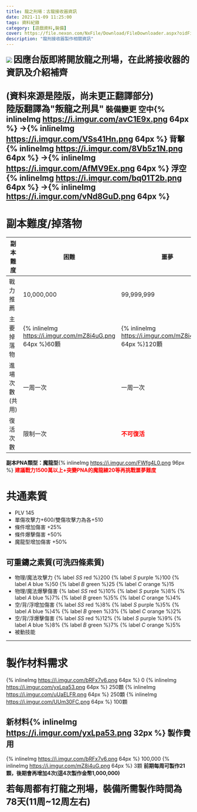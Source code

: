 ```yaml
---
title: 龍之刑場：古龍接收器資訊
date: 2021-11-09 11:25:00
tags: 資料紀錄
category: [遊戲資料,裝備]
cover: https://file.nexon.com/NxFile/Download/FileDownloader.aspx?oidFile=5485424723124815360
description: "龍刑接收器製作相關資訊"
---
```

![](https://file.nexon.com/NxFile/Download/FileDownloader.aspx?oidFile=5485424723124815360)
**<font size=5>因應台版即將開放龍之刑場，在此將接收器的資訊及介紹補齊</font>**

**<font size=5>(資料來源是陸版，尚未更正翻譯部分)<br>陸版翻譯為"叛龍之刑具"</font>**
**裝備變更
空中{% inlineImg https://i.imgur.com/avC1E9x.png 64px %} →{% inlineImg https://i.imgur.com/VSs41Hn.png 64px %}
背擊{% inlineImg https://i.imgur.com/8Vb5z1N.png 64px %} →{% inlineImg https://i.imgur.com/AfMV9Ex.png 64px %}
浮空{% inlineImg https://i.imgur.com/bq01T2b.png 64px %} →{% inlineImg https://i.imgur.com/vNd8GuD.png 64px %}**
---
# 副本難度/掉落物
|副本難度|困難|噩夢|
|---|---|---|
|戰力推薦|10,000,000|99,999,999|
|主要掉落物|{% inlineImg https://i.imgur.com/mZ8i4uG.png 64px %}60顆|{% inlineImg https://i.imgur.com/mZ8i4uG.png 64px %}120顆|
|進場次數(共用)|一周一次|一周一次|
|復活次數|限制一次|**<font color=#ff0000>不可復活</font>**|

**副本PNA類型：魔龍型**{% inlineImg https://i.imgur.com/FWfg4L0.png 96px %}
**<font color=#ff0000>建議戰力1500萬以上+突變PNA的魔龍練20等再挑戰噩夢難度</font>**

# 共通素質
* PLV 145
* 單傷攻擊力+600/雙傷攻擊力為各+510
* 條件增加傷害 +25%
* 條件爆擊傷害 +50%
* 魔龍型增加傷害 +50%

## 可重鑄之素質(可洗四條素質)
* 物理/魔法攻擊力   {% label <i>SS</i> red %}200 {% label <i>S</i> purple %}100 {% label <i>A</i> blue %}50 {% label <i>B</i> green %}25 {% label <i>C</i> orange %}15
* 物理/魔法爆擊傷害 {% label <i>SS</i> red %}10% {% label <i>S</i> purple %}8% {% label <i>A</i> blue %}7% {% label <i>B</i> green %}5% {% label <i>C</i> orange %}4%
* 空/背/浮增加傷害  {% label <i>SS</i> red %}8% {% label <i>S</i> purple %}5% {% label <i>A</i> blue %}4% {% label <i>B</i> green %}3% {% label <i>C</i> orange %}2%
* 空/背/浮爆擊傷害  {% label <i>SS</i> red %}12% {% label <i>S</i> purple %}9% {% label <i>A</i> blue %}8% {% label <i>B</i> green %}7% {% label <i>C</i> orange %}5%
* 被動技能
---
# 製作材料需求
{% inlineImg https://i.imgur.com/bRFx7v6.png 64px %} 0
{% inlineImg https://i.imgur.com/yxLpa53.png 64px %} 250顆
{% inlineImg https://i.imgur.com/uUaELFR.png 64px %} 250顆
{% inlineImg https://i.imgur.com/UUm30FC.png 64px %} 100顆

## 新材料{% inlineImg https://i.imgur.com/yxLpa53.png 32px %} 製作費用
{% inlineImg https://i.imgur.com/bRFx7v6.png 64px %} 100,000
{% inlineImg https://i.imgur.com/mZ8i4uG.png 64px %} 3顆 
**前期每周可製作21顆，後期會再增加4次(這4次製作金幣1,000,000)**

**<font size=5>若每周都有打龍之刑場，裝備所需製作時間為78天(11周~12周左右)</font>**
